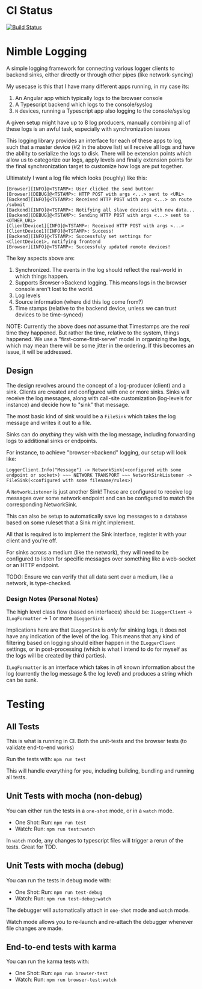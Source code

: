 # CI Status

[![Build Status](https://travis-ci.org/keaton-freude/nimble-logging.svg?branch=master)](https://travis-ci.org/keaton-freude/nimble-logging)

# Nimble Logging

A simple logging framework for connecting various logger clients to backend sinks, either directly or through other pipes (like network-syncing)

My usecase is this that I have many different apps running, in my case its:

1. An Angular app which typically logs to the browser console
2. A Typescript backend which logs to the console/syslog
3. `N` devices, running a Typescript app also logging to the console/syslog

A given setup might have up to 8 log producers, manually combining all of these logs is an awful task, especially with synchronization issues

This logging library provides an interface for each of these apps to log, such that a master device (#2 in the above list) will receive all logs and have the ability to serialize the logs to disk. There will be extension points which allow us to categorize our logs, apply levels and finally extension points for the final synchronization target to customize how logs are put together.

Ultimately I want a log file which looks (roughly) like this:

```
[Browser][INFO]@<TSTAMP>: User clicked the send button!
[Browser][DEBUG]@<TSTAMP>: HTTP POST with args <...> sent to <URL>
[Backend][INFO]@<TSTAMP>: Received HTTP POST with args <...> on route /submit
[Backend][INFO]@<TSTAMP>: Notifying all slave devices with new data...
[Backend][DEBUG]@<TSTAMP>: Sending HTTP POST with args <...> sent to <OTHER_URL>
[ClientDevice1][INFO]@<TSTAMP>: Received HTTP POST with args <...>
[ClientDevice1][INFO]@<TSTAMP>: Success!
[Backend][INFO]@<TSTAMP>: Successfuly set settings for <ClientDevice1>, notifying frontend
[Browser][INFO]@<TSTAMP>: Successfuly updated remote devices!
```

The key aspects above are:

1. Synchronized. The events in the log should reflect the real-world in which things happen.
2. Supports Browser->Backend logging. This means logs in the browser console aren't lost to the world.
3. Log levels
4. Source information (where did this log come from?)
5. Time stamps (relative to the backend device, unless we can trust devices to be time-synced)

NOTE: Currently the above does _not_ assume that Timestamps are the _real_ time they happened. But rather the time, relative to the system, things happened. We use a "first-come-first-serve" model in organizing the logs, which may mean there will be some jitter in the ordering. If this becomes an issue, it will be addressed.

## Design

The design revolves around the concept of a log-producer (client) and a sink. Clients are created and configured with one or more sinks. Sinks will receive the log messages, along with call-site customization (log-levels for instance) and decide how to "sink" that message.

The most basic kind of sink would be a `FileSink` which takes the log message and writes it out to a file.

Sinks can do _anything_ they wish with the log message, including forwarding logs to additional sinks or endpoints.

For instance, to achieve "browser->backend" logging, our setup will look like:

`LoggerClient.Info("Message") -> NetworkSink(<configured with some endpoint or socket>) ~~~ NETWORK TRANSPORT ~~~ NetworkSinkListener -> FileSink(<configured with some filename/rules>)`

A `NetworkListener` is just another Sink! These are configured to receive log messages over some network endpoint and can be configured to match the corresponding NetworkSink.

This can also be setup to automatically save log messages to a database based on some ruleset that a Sink might implement.

All that is required is to implement the Sink interface, register it with your client and you're off.

For sinks across a medium (like the network), they will need to be configured to listen for specific messages over something like a web-socket or an HTTP endpoint.

TODO: Ensure we can verify that all data sent over a medium, like a network, is type-checked.

### Design Notes (Personal Notes)

The high level class flow (based on interfaces) should be:
`ILoggerClient` -> `ILogFormatter` -> 1 or more `ILoggerSink`

Implications here are that `ILoggerSink` is _only_ for sinking logs, it does not have any indication of the level of the log.
This means that any kind of filtering based on logging should either happen in the `ILoggerClient` settings, or in post-processing (which is what I intend to do for myself as the logs will be created by third parties).

`ILogFormatter` is an interface which takes in _all_ known information about the log (currently the log message & the log level) and produces a string which can be sunk.

# Testing

## All Tests

This is what is running in CI. Both the unit-tests and the browser tests (to validate end-to-end works)

Run the tests with: `npm run test`

This will handle everything for you, including building, bundling and running all tests.

## Unit Tests with mocha (non-debug)

You can either run the tests in a `one-shot` mode, or in a `watch` mode.

-   One Shot: Run: `npm run test`
-   Watch: Run: `npm run test:watch`

In `watch` mode, any changes to typescript files will trigger a rerun of the tests. Great for TDD.

## Unit Tests with mocha (debug)

You can run the tests in debug mode with:

-   One Shot: Run: `npm run test-debug`
-   Watch: Run: `npm run test-debug:watch`

The debugger will automatically attach in `one-shot` mode and `watch` mode.

Watch mode allows you to re-launch and re-attach the debugger whenever file changes are made.

## End-to-end tests with karma

You can run the karma tests with:

-   One Shot: Run: `npm run browser-test`
-   Watch: Run: `npm run browser-test:watch`
